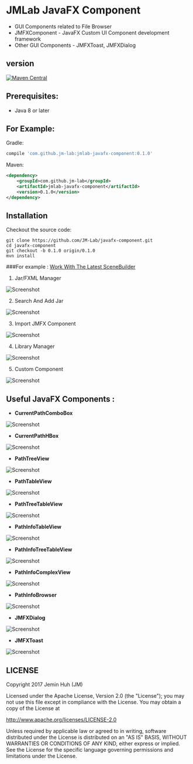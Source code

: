 JMLab JavaFX Component
======================
* GUI Components related to File Browser
* JMFXComponent - JavaFX Custom UI Component development framework
* Other GUI Components - JMFXToast, JMFXDialog

## version
[![Maven Central](https://maven-badges.herokuapp.com/maven-central/com.github.jm-lab/jmlab-javafx-component/badge.svg)](http://search.maven.org/#artifactdetails%7Ccom.github.jm-lab%7Cjmlab-javafx-component%7C0.1.0%7Cjar)

## Prerequisites:
* Java 8 or later

## For Example:
Gradle:
```groovy
compile 'com.github.jm-lab:jmlab-javafx-component:0.1.0'
```
Maven:
```xml
<dependency>
    <groupId>com.github.jm-lab</groupId>
    <artifactId>jmlab-javafx-component</artifactId>
    <version>0.1.0</version>
</dependency>
```

## Installation
Checkout the source code:

    git clone https://github.com/JM-Lab/javafx-component.git
    cd javafx-component
    git checkout -b 0.1.0 origin/0.1.0
    mvn install

###For example :
[Work With The Latest SceneBuilder](http://gluonhq.com/labs/scene-builder/)

1. Jar/FXML Manager

 ![Screenshot](https://github.com/JM-Lab/javafx-component/blob/master/screenshot/1-SceneBuilderJarFXMLManager.png)

2. Search And Add Jar

 ![Screenshot](https://github.com/JM-Lab/javafx-component/blob/master/screenshot/2-SceneBuilderSearchAddJar.png)

3. Import JMFX Component 

 ![Screenshot](https://github.com/JM-Lab/javafx-component/blob/master/screenshot/3-ScenebuilderImportDialog.png)

4. Library Manager 

 ![Screenshot](https://github.com/JM-Lab/javafx-component/blob/master/screenshot/4-ScenebuilderLibraryManager.png)

5. Custom Component 

 ![Screenshot](https://github.com/JM-Lab/javafx-component/blob/master/screenshot/5-SceneBuilderCustomComponent.png)


## Useful JavaFX Components :
* **CurrentPathComboBox**

![Screenshot](https://github.com/JM-Lab/javafx-component/blob/master/screenshot/CurrentPathComboBox.png)

* **CurrentPathHBox**

![Screenshot](https://github.com/JM-Lab/javafx-component/blob/master/screenshot/CurrentPathHBox.png)

* **PathTreeView**

![Screenshot](https://github.com/JM-Lab/javafx-component/blob/master/screenshot/PathTreeView.png)

* **PathTableView**

![Screenshot](https://github.com/JM-Lab/javafx-component/blob/master/screenshot/PathTableView.png)

* **PathTreeTableView**

![Screenshot](https://github.com/JM-Lab/javafx-component/blob/master/screenshot/PathTreeTableView.png)

* **PathInfoTableView**

![Screenshot](https://github.com/JM-Lab/javafx-component/blob/master/screenshot/PathInfoTableView.png)

* **PathInfoTreeTableView**

![Screenshot](https://github.com/JM-Lab/javafx-component/blob/master/screenshot/PathInfoTreeTableView.png)

* **PathInfoComplexView**

![Screenshot](https://github.com/JM-Lab/javafx-component/blob/master/screenshot/PathInfoComplexView.png)

* **PathInfoBrowser**

![Screenshot](https://github.com/JM-Lab/javafx-component/blob/master/screenshot/PathInfoBrowser.png)

* **JMFXDialog**

![Screenshot](https://github.com/JM-Lab/javafx-component/blob/master/screenshot/JMFXDialog.png)

* **JMFXToast**

![Screenshot](https://github.com/JM-Lab/javafx-component/blob/master/screenshot/JMFXToast.png)

## LICENSE
Copyright 2017 Jemin Huh (JM)

Licensed under the Apache License, Version 2.0 (the "License");
you may not use this file except in compliance with the License.
You may obtain a copy of the License at

<http://www.apache.org/licenses/LICENSE-2.0>

Unless required by applicable law or agreed to in writing, software
distributed under the License is distributed on an "AS IS" BASIS,
WITHOUT WARRANTIES OR CONDITIONS OF ANY KIND, either express or implied.
See the License for the specific language governing permissions and
limitations under the License.